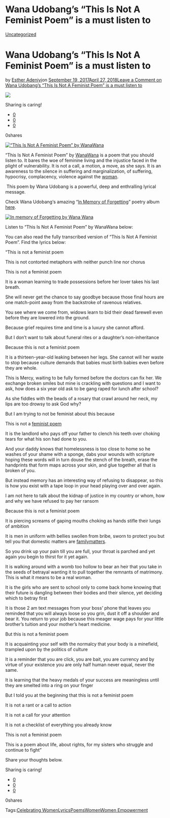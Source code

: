 # Wana Udobang’s “This Is Not A Feminist Poem” is a must listen to

[Uncategorized](https://estheradeniyi.com/category/uncategorized/)
# Wana Udobang&#x2019;s &#x201C;This Is Not A Feminist Poem&#x201D; is a must listen to

by [Esther Adeniyi](https://estheradeniyi.com/author/esther-adeniyi/)on [September 19, 2017April 27, 2018](https://estheradeniyi.com/wana-udobangs-this-is-not-feminist-poe/)[Leave a Comment on Wana Udobang&#x2019;s &#x201C;This Is Not A Feminist Poem&#x201D; is a must listen to](https://estheradeniyi.com/wana-udobangs-this-is-not-feminist-poe/#respond)

![](images/E2809CThisIsNotAFeministPoemE2809DbyWannWana.png)

Sharing is caring!

- [0](https://www.facebook.com/sharer/sharer.php?u=https%3A%2F%2Festheradeniyi.com%2Fwana-udobangs-this-is-not-feminist-poe%2F&amp;t=Wana%20Udobang%E2%80%99s%20%E2%80%9CThis%20Is%20Not%20A%20Feminist%20Poem%E2%80%9D%20is%20a%20must%20listen%20to)
- [0](https://twitter.com/intent/tweet?text=Wana%20Udobang%E2%80%99s%20%E2%80%9CThis%20Is%20Not%20A%20Feminist%20Poem%E2%80%9D%20is%20a%20must%20listen%20to&amp;url=https%3A%2F%2Festheradeniyi.com%2Fwana-udobangs-this-is-not-feminist-poe%2F)
- [0](#)

0shares

[![&#x201C;This Is Not A Feminist Poem&#x201D; by WanaWana](images/E2809CThisIsNotAFeministPoemE2809DbyWannWana.png)](images/E2809CThisIsNotAFeministPoemE2809DbyWannWana.png)

 &#x201C;This Is Not A Feminist Poem&#x201D; by [WanaWana](http://wanawana.net/) is a poem that you should listen to. It bares the woe of feminine living and the injustice faced in the plight of vulnerability. It is not a call, a motion, a move, as she says. It is an awareness to the silence in suffering and marginalization, of suffering, hypocrisy, complacency, violence against the [woman](https://www.estheradeniyi.com/the-true-beauty-of-woman).

&#xA0;This poem by&#xA0;Wana Udobang is a powerful, deep and enthralling lyrical message.

Check&#xA0;Wana Udobang&#x2018;s amazing &#x201C;[In Memory of Forgetting](https://www.bellanaija.com/2017/08/exploring-vulnerability-brokenness-renewal-wana-udobangs-poetry-album-memory-forgetting/)&#x201D; poetry album [here](https://store.cdbaby.com/cd/wanawana).

[![In memory of Forgetting by Wana Wana](images/InmemoryofForgettingbyWanaWana.jpg)](images/InmemoryofForgettingbyWanaWana.jpg)

Listen to&#xA0;&#x201C;This Is Not A Feminist Poem&#x201D; by WanaWana below:

 You can also read the fully transcribed version of &#x201C;This Is Not A Feminist Poem&#x201D;. Find the lyrics below:

 &#x201C;This is not a feminist poem

 This is not contorted metaphors with neither punch
 line nor chorus

 This is not a feminist poem

 It is a woman learning to trade possessions before
 her lover takes his last breath.

 She will never get the chance to say goodbye
 because those final hours are one match-point away from the backstroke of
 ravenous relatives.

 You see where we come from, widows learn to bid
 their dead farewell even before they are lowered into the ground.

 Because grief requires time and time is a luxury
 she cannot afford.

 But I don&#x2019;t want to talk about funeral rites or a
 daughter&#x2019;s non-inheritance

 Because this is not a feminist poem

 It is a thirteen-year-old leaking between her legs.
 She cannot will her waste to stop because culture demands that babies must
 birth babies even before they are whole.

 This is Mercy, waiting to be fully formed before
 the doctors can fix her. We exchange broken smiles but mine is crackling with
 questions and I want to ask, how does a six year old ask to be gang raped for
 lunch after school?

 As she fiddles with the beads of a rosary that
 crawl around her neck, my lips are too drowsy to ask God why?

 But I am trying to not be feminist about this
 because

 This is not a [feminist poem](https://onedio.co/content/24-empowering-short-poems-from-feminist-poet-rupi-kaur-12146)

 It is the landlord who pays off your father to
 clench his teeth over choking tears for what his son had done to you.

 And your daddy knows that homelessness is too close
 to home so he washes of your shame with a sponge, dabs your wounds with
 scripture hoping these words will in turn douse the stench of the breath, erase
 the handprints that form maps across your skin, and glue together all that is
 broken of you.

 But instead memory has an interesting way of
 refusing to disappear, so this is how you exist with a tape loop in your head
 playing over and over again.

 I am not here to talk about the kidnap of justice
 in my country or whom, how and why we have refused to pay her ransom

 Because this is not a feminist poem

 It is piercing screams of gaping mouths choking as
 hands stifle their lungs of ambition

 It is men in uniform with bellies swollen from
 bribe, sworn to protect you but tell you that domestic matters are [familymatters](https://www.estheradeniyi.com/expectations-vs-reality-in-family-life).

 So you drink up your pain till you are full, your
 throat is parched and yet again you begin to thirst for it yet again.

 It is walking around with a womb too hollow to bear
 an heir that you take in the seeds of betrayal wanting it to pull together the
 remnants of matrimony. This is what it means to be a real woman.

 It is the girls who are sent to school only to come
 back home knowing that their future is dangling between their bodies and their
 silence, yet deciding which to betray first

 It is those 2 am text messages from your boss&#x2019; phone
 that leaves you reminded that you will always loose so you grin, dust it off a
 shoulder and bear it. You return to your job because this meager wage pays for
 your little brother&#x2019;s tuition and your mother&#x2019;s heart medicine.

 But this is not a feminist poem

 It is acquainting your self with the normalcy that
 your body is a minefield, trampled upon by the politics of culture

 It is a reminder that you are click, you are bait,
 you are currency and by virtue of your existence you are only half human never
 equal, never the same.

 It is learning that the heavy medals of your
 success are meaningless until they are smelted into a ring on your finger

 But I told you at the beginning that this is not a
 feminist poem

 It is not a rant or a call to action

 It is not a call for your attention

 It is not a checklist of everything you already
 know

 This is not a feminist poem

 This is a poem about life, about rights, for my
 sisters who struggle and continue to fight&#x201D;

Share your thoughts below.&#xA0;

Sharing is caring!

- [0](https://www.facebook.com/sharer/sharer.php?u=https%3A%2F%2Festheradeniyi.com%2Fwana-udobangs-this-is-not-feminist-poe%2F&amp;t=Wana%20Udobang%E2%80%99s%20%E2%80%9CThis%20Is%20Not%20A%20Feminist%20Poem%E2%80%9D%20is%20a%20must%20listen%20to)
- [0](https://twitter.com/intent/tweet?text=Wana%20Udobang%E2%80%99s%20%E2%80%9CThis%20Is%20Not%20A%20Feminist%20Poem%E2%80%9D%20is%20a%20must%20listen%20to&amp;url=https%3A%2F%2Festheradeniyi.com%2Fwana-udobangs-this-is-not-feminist-poe%2F)
- [0](#)

0shares

Tags:[Celebrating Women](https://estheradeniyi.com/tag/celebrating-women/)[Lyrics](https://estheradeniyi.com/tag/lyrics/)[Poems](https://estheradeniyi.com/tag/poems/)[Women](https://estheradeniyi.com/tag/women/)[Women Empowerment](https://estheradeniyi.com/tag/women-empowerment/)